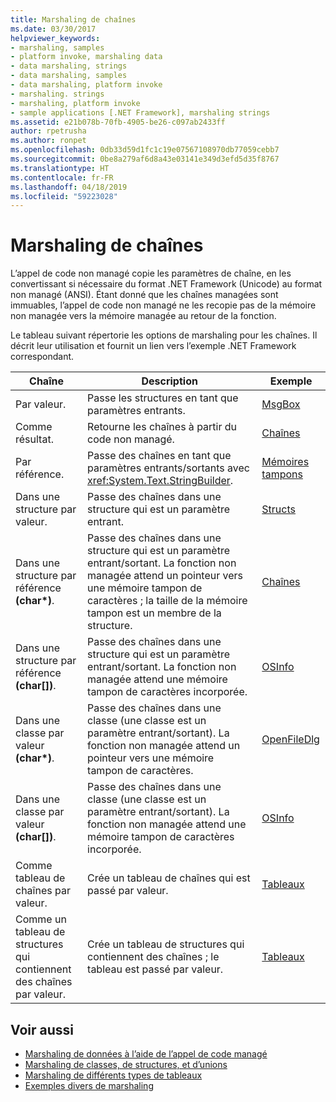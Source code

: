 ```yaml
---
title: Marshaling de chaînes
ms.date: 03/30/2017
helpviewer_keywords:
- marshaling, samples
- platform invoke, marshaling data
- data marshaling, strings
- data marshaling, samples
- data marshaling, platform invoke
- marshaling. strings
- marshaling, platform invoke
- sample applications [.NET Framework], marshaling strings
ms.assetid: e21b078b-70fb-4905-be26-c097ab2433ff
author: rpetrusha
ms.author: ronpet
ms.openlocfilehash: 0db33d59d1fc1c19e07567108970db77059cebb7
ms.sourcegitcommit: 0be8a279af6d8a43e03141e349d3efd5d35f8767
ms.translationtype: HT
ms.contentlocale: fr-FR
ms.lasthandoff: 04/18/2019
ms.locfileid: "59223028"
---
```

# <a name="marshaling-strings"></a>Marshaling de chaînes
L’appel de code non managé copie les paramètres de chaîne, en les convertissant si nécessaire du format .NET Framework (Unicode) au format non managé (ANSI). Étant donné que les chaînes managées sont immuables, l’appel de code non managé ne les recopie pas de la mémoire non managée vers la mémoire managée au retour de la fonction.  
  
 Le tableau suivant répertorie les options de marshaling pour les chaînes. Il décrit leur utilisation et fournit un lien vers l’exemple .NET Framework correspondant.  
  
|Chaîne|Description|Exemple|  
|------------|-----------------|------------|  
|Par valeur.|Passe les structures en tant que paramètres entrants.|[MsgBox](msgbox-sample.md)|  
|Comme résultat.|Retourne les chaînes à partir du code non managé.|[Chaînes](https://docs.microsoft.com/previous-versions/dotnet/netframework-4.0/e765dyyy(v=vs.100))|  
|Par référence.|Passe des chaînes en tant que paramètres entrants/sortants avec <xref:System.Text.StringBuilder>.|[Mémoires tampons](https://docs.microsoft.com/previous-versions/dotnet/netframework-4.0/x3txb6xc(v=vs.100))|  
|Dans une structure par valeur.|Passe des chaînes dans une structure qui est un paramètre entrant.|[Structs](https://docs.microsoft.com/previous-versions/dotnet/netframework-4.0/eadtsekz(v=vs.100))|  
|Dans une structure par référence **(char\*)**.|Passe des chaînes dans une structure qui est un paramètre entrant/sortant. La fonction non managée attend un pointeur vers une mémoire tampon de caractères ; la taille de la mémoire tampon est un membre de la structure.|[Chaînes](https://docs.microsoft.com/previous-versions/dotnet/netframework-4.0/e765dyyy(v=vs.100))|  
|Dans une structure par référence **(char[])**.|Passe des chaînes dans une structure qui est un paramètre entrant/sortant. La fonction non managée attend une mémoire tampon de caractères incorporée.|[OSInfo](https://docs.microsoft.com/previous-versions/dotnet/netframework-4.0/795sy883(v=vs.100))|  
|Dans une classe par valeur **(char\*)**.|Passe des chaînes dans une classe (une classe est un paramètre entrant/sortant). La fonction non managée attend un pointeur vers une mémoire tampon de caractères.|[OpenFileDlg](https://docs.microsoft.com/previous-versions/dotnet/netframework-4.0/w5tyztk9(v=vs.100))|  
|Dans une classe par valeur **(char[])**.|Passe des chaînes dans une classe (une classe est un paramètre entrant/sortant). La fonction non managée attend une mémoire tampon de caractères incorporée.|[OSInfo](https://docs.microsoft.com/previous-versions/dotnet/netframework-4.0/795sy883(v=vs.100))|  
|Comme tableau de chaînes par valeur.|Crée un tableau de chaînes qui est passé par valeur.|[Tableaux](marshaling-different-types-of-arrays.md)|  
|Comme un tableau de structures qui contiennent des chaînes par valeur.|Crée un tableau de structures qui contiennent des chaînes ; le tableau est passé par valeur.|[Tableaux](marshaling-different-types-of-arrays.md)|  
  
## <a name="see-also"></a>Voir aussi

- [Marshaling de données à l’aide de l’appel de code managé](marshaling-data-with-platform-invoke.md)
- [Marshaling de classes, de structures, et d’unions](marshaling-classes-structures-and-unions.md)
- [Marshaling de différents types de tableaux](marshaling-different-types-of-arrays.md)
- [Exemples divers de marshaling](https://docs.microsoft.com/previous-versions/dotnet/netframework-4.0/ss9sb93t(v=vs.100))
